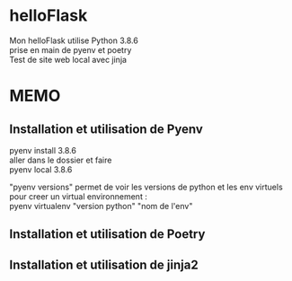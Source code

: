 # helloFlask

Mon helloFlask utilise Python 3.8.6    
prise en main de pyenv et poetry   
Test de site web local avec jinja    
   
   
# MEMO
   
## Installation et utilisation de Pyenv
   
pyenv install 3.8.6   
aller dans le dossier et faire    
pyenv local 3.8.6    
     
"pyenv versions" permet de voir les versions de python et les env virtuels   
pour creer un virtual environnement :    
pyenv virtualenv "version python" "nom de l'env"   


Installation et utilisation de Poetry
---

Installation et utilisation de jinja2
---
